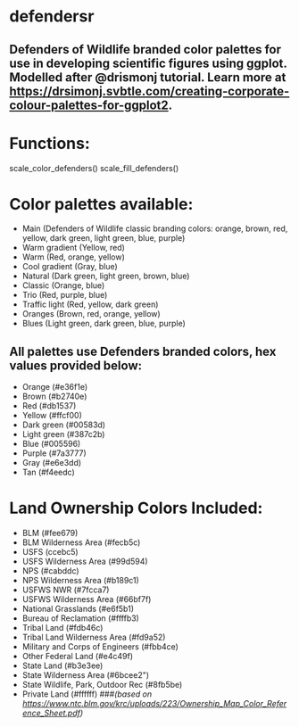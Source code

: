 # defendersr

## Defenders of Wildlife branded color palettes for use in developing scientific figures using ggplot. Modelled after @drismonj tutorial. Learn more at https://drsimonj.svbtle.com/creating-corporate-colour-palettes-for-ggplot2.

# Functions:
scale_color_defenders()
scale_fill_defenders()

# Color palettes available:
- Main (Defenders of Wildlife classic branding colors: orange, brown, red, yellow, dark green, light green, blue, purple)
- Warm gradient (Yellow, red)
- Warm (Red, orange, yellow)
- Cool gradient (Gray, blue)
- Natural (Dark green, light green, brown, blue)
- Classic (Orange, blue)
- Trio (Red, purple, blue)
- Traffic light (Red, yellow, dark green)
- Oranges (Brown, red, orange, yellow)
- Blues (Light green, dark green, blue, purple)

## All palettes use Defenders branded colors, hex values provided below:
- Orange (#e36f1e)
- Brown (#b2740e)
- Red (#db1537)
- Yellow (#ffcf00)
- Dark green (#00583d)
- Light green (#387c2b)
- Blue (#005596)
- Purple (#7a3777)
- Gray (#e6e3dd)
- Tan (#f4eedc)

# Land Ownership Colors Included: 
- BLM (#fee679)
- BLM Wilderness Area (#fecb5c)
- USFS (ccebc5)
- USFS Wilderness Area (#99d594)
- NPS (#cabddc)
- NPS Wilderness Area (#b189c1)
- USFWS NWR (#7fcca7)
- USFWS Wilderness Area (#66bf7f)
- National Grasslands (#e6f5b1)
- Bureau of Reclamation (#ffffb3)
- Tribal Land (#fdb46c)
- Tribal Land Wilderness Area (#fd9a52)
- Military and Corps of Engineers (#fbb4ce)
- Other Federal Land (#e4c49f)
- State Land (#b3e3ee)
- State Wilderness Area (#6bcee2")
- State Wildlife, Park, Outdoor Rec (#8fb5be)
- Private Land (#ffffff)
###*(based on https://www.ntc.blm.gov/krc/uploads/223/Ownership_Map_Color_Reference_Sheet.pdf)*

